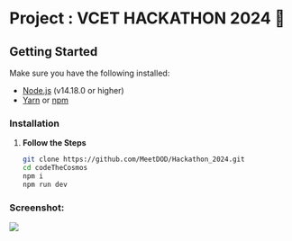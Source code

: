 # Project : VCET HACKATHON 2024 🤝


## Getting Started

Make sure you have the following installed:

- [Node.js](https://nodejs.org/) (v14.18.0 or higher)
- [Yarn](https://yarnpkg.com/) or [npm](https://www.npmjs.com/)

### Installation

1. **Follow the Steps**

   ```sh
   git clone https://github.com/MeetDOD/Hackathon_2024.git
   cd codeTheCosmos
   npm i
   npm run dev

### Screenshot:

<img src='./Frontend/src/assets/Screenshot (260).png' />

